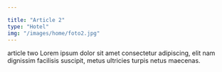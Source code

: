 ```yaml
---

title: "Article 2"
type: "Hotel"
img: "/images/home/foto2.jpg"
---
```

article two Lorem ipsum dolor sit amet consectetur adipiscing, elit nam dignissim facilisis suscipit, metus ultricies turpis netus maecenas. 